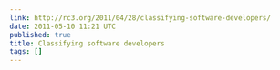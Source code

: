 ```yaml
---
link: http://rc3.org/2011/04/28/classifying-software-developers/
date: 2011-05-10 11:21 UTC
published: true
title: Classifying software developers
tags: []
---
```



